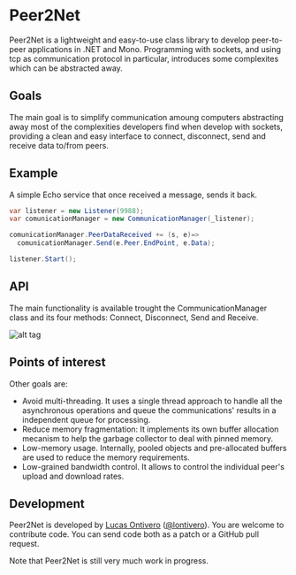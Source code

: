 Peer2Net
======

Peer2Net is a lightweight and easy-to-use class library to develop peer-to-peer applications in .NET and Mono. 
Programming with sockets, and using tcp as communication protocol in particular, introduces some complexites which can be abstracted away.


Goals
-----
The main goal is to simplify communication amoung computers abstracting away most of the complexities developers find when develop with sockets, providing a clean and easy interface to connect, disconnect, send  and receive data to/from peers. 


Example
--------
A simple Echo service that once received a message, sends it back.

```c#
var listener = new Listener(9988);
var comunicationManager = new CommunicationManager(_listener);

comunicationManager.PeerDataReceived += (s, e)=>
  comunicationManager.Send(e.Peer.EndPoint, e.Data);

listener.Start();
```

API
------
The main functionality is available trought the CommunicationManager class and its four methods: Connect, Disconnect, Send and Receive.

![alt tag](http://geeks.ms/cfs-file.ashx/__key/CommunityServer.Blogs.Components.WeblogFiles/lontivero/CommunicationManager_5F00_4FE194D4.png)


Points of interest
-------------------

Other goals are:
* Avoid multi-threading. It uses a single thread approach to handle all the asynchronous operations and queue the communications' results in a independent queue for processing.
* Reduce memory fragmentation: It implements its own buffer allocation mecanism to help the garbage collector to 
deal with pinned memory.
* Low-memory usage. Internally, pooled objects and pre-allocated buffers are used to reduce the memory requirements.
* Low-grained bandwidth control. It allows to control the individual peer's upload and download rates.

Development
-----------
Peer2Net is developed by [Lucas Ontivero](http://geeks.ms/blogs/lontivero) ([@lontivero](http://twitter.com/lontivero)). You are welcome to contribute code. You can send code both as a patch or a GitHub pull request.

Note that Peer2Net is still very much work in progress. 
